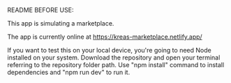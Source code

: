 README BEFORE USE:

This app is simulating a marketplace.

The app is currently online at https://kreas-marketplace.netlify.app/

If you want to test this on your local device, you're going to need Node installed on your system. Download the repository and open your terminal referring to the repository folder path. Use "npm install" command to install dependencies and "npm run dev" to run it.